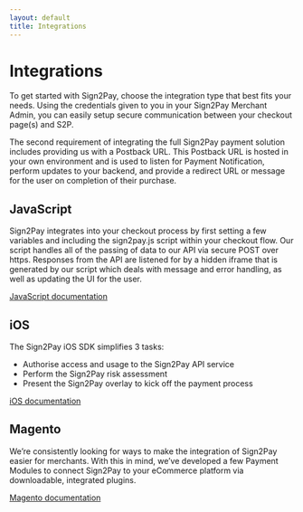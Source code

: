 ```yaml
---
layout: default
title: Integrations
---
```


# Integrations

To get started with Sign2Pay, choose the integration type that best fits your needs. Using the credentials given to you in your Sign2Pay Merchant Admin, you can easily setup secure communication between your checkout page(s) and S2P.

The second requirement of integrating the full Sign2Pay payment solution includes providing us with a Postback URL. This Postback URL is hosted in your own environment and is used to listen for Payment Notification, perform updates to your backend, and provide a redirect URL or message for the user on completion of their purchase.

## JavaScript

Sign2Pay integrates into your checkout process by first setting a few variables and including the sign2pay.js script within your checkout flow. Our script handles all of the passing of data to our API via secure POST over https. Responses from the API are listened for by a hidden iframe that is generated by our script which deals with message and error handling, as well as updating the UI for the user.

[JavaScript documentation](/integrations/javascript/index.html)

## iOS

The Sign2Pay iOS SDK simplifies 3 tasks:

* Authorise access and usage to the Sign2Pay API service
* Perform the Sign2Pay risk assessment
* Present the Sign2Pay overlay to kick off the payment process

[iOS documentation](/integrations/ios/index.html)

## Magento

We’re consistently looking for ways to make the integration of Sign2Pay easier for merchants. With this in mind, we’ve developed a few Payment Modules to connect Sign2Pay to your eCommerce platform via downloadable, integrated plugins.

[Magento documentation](/integrations/magento/index.html)
